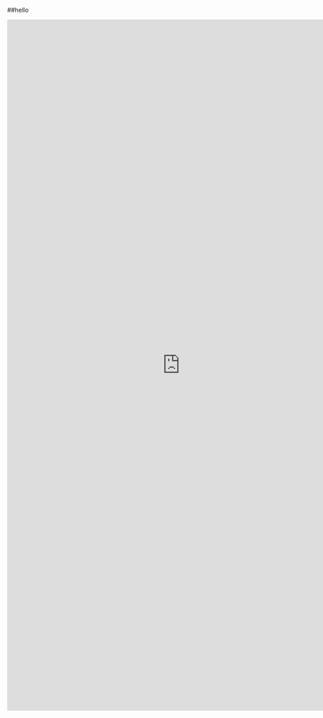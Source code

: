 ##hello
<iframe frameborder="0" width="800" height="1600" src="https://view.genial.ly/61f02f8409bdaa0013b75ac8" type="text/html" allowscriptaccess="always" allowfullscreen="true" scrolling="yes" allownetworking="all"></iframe>
